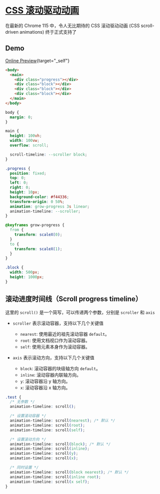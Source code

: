 # [CSS 滚动驱动动画](https://developer.mozilla.org/en-US/docs/Web/CSS/CSS_scroll-driven_animations)

在最新的 Chrome 115 中，令人无比期待的 CSS 滚动驱动动画 (CSS scroll-driven animations) 终于正式支持了

## Demo

[Online Preview](/scroll-progress-timeline.html){target="_self"}

<ZoomImg src="/scroll_progress_timeline.gif" width="250" height="418" />

```html
<body>
  <main>
    <div class="progress"></div>
    <div class="block"></div>
    <div class="block"></div>
    <div class="block"></div>
  </main>
</body>
```

```css
body {
  margin: 0;
}

main {
  height: 100vh;
  width: 100vw;
  overflow: scroll;

  scroll-timeline: --scroller block;
}

.progress {
  position: fixed;
  top: 0;
  left: 0;
  right: 0;
  height: 10px;
  background-color: #f44336;
  transform-origin: 0 50%;
  animation: grow-progress 3s linear;
  animation-timeline: --scroller;
}

@keyframes grow-progress {
  from {
    transform: scaleX(0);
  }
  to {
    transform: scaleX(1);
  }
}

.block {
  width: 500px;
  height: 1000px;
}
```

## 滚动进度时间线（Scroll progress timeline）

这里的 `scroll()` 是一个简写，可以传递两个参数，分别是 `scroller` 和 `axis`

- `scroller` 表示滚动容器，支持以下几个关键值

  - `nearest`: 使用最近的祖先滚动容器 `default`。
  - `root`: 使用文档视口作为滚动容器。
  - `self`: 使用元素本身作为滚动容器。

- `axis` 表示滚动方向，支持以下几个关键值

  - `block`: 滚动容器的块级轴方向 `default`。
  - `inline`: 滚动容器内联轴方向。
  - `y`: 滚动容器沿 y 轴方向。
  - `x`: 滚动容器沿 x 轴方向。

```css
.test {
  /* 无参数 */
  animation-timeline: scroll();

  /* 设置滚动容器 */
  animation-timeline: scroll(nearest); /* 默认 */
  animation-timeline: scroll(root);
  animation-timeline: scroll(self);

  /* 设置滚动方向 */
  animation-timeline: scroll(block); /* 默认 */
  animation-timeline: scroll(inline);
  animation-timeline: scroll(y);
  animation-timeline: scroll(x);

  /* 同时设置 */
  animation-timeline: scroll(block nearest); /* 默认 */
  animation-timeline: scroll(inline root);
  animation-timeline: scroll(x self);
}
```
